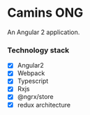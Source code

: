 # Camins ONG

An Angular 2 application.

### Technology stack

- [x] Angular2
- [x] Webpack
- [x] Typescript
- [x] Rxjs
- [x] @ngrx/store
- [x] redux architecture

